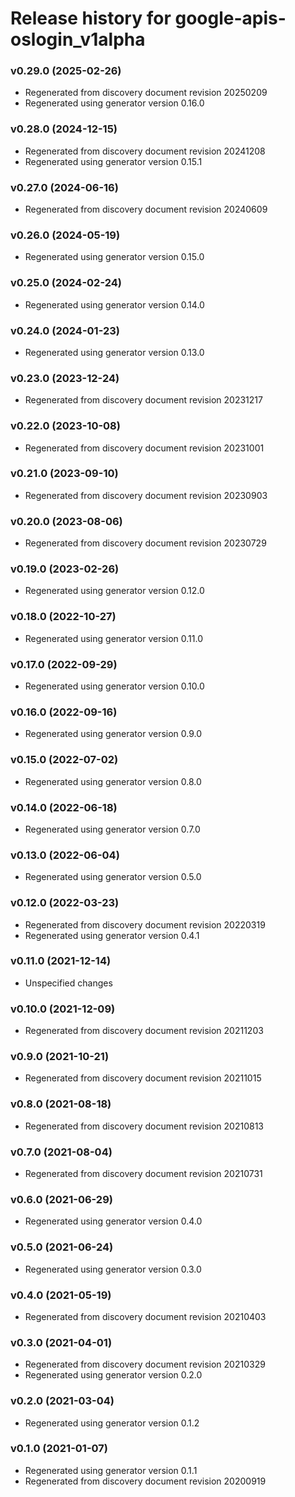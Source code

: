 # Release history for google-apis-oslogin_v1alpha

### v0.29.0 (2025-02-26)

* Regenerated from discovery document revision 20250209
* Regenerated using generator version 0.16.0

### v0.28.0 (2024-12-15)

* Regenerated from discovery document revision 20241208
* Regenerated using generator version 0.15.1

### v0.27.0 (2024-06-16)

* Regenerated from discovery document revision 20240609

### v0.26.0 (2024-05-19)

* Regenerated using generator version 0.15.0

### v0.25.0 (2024-02-24)

* Regenerated using generator version 0.14.0

### v0.24.0 (2024-01-23)

* Regenerated using generator version 0.13.0

### v0.23.0 (2023-12-24)

* Regenerated from discovery document revision 20231217

### v0.22.0 (2023-10-08)

* Regenerated from discovery document revision 20231001

### v0.21.0 (2023-09-10)

* Regenerated from discovery document revision 20230903

### v0.20.0 (2023-08-06)

* Regenerated from discovery document revision 20230729

### v0.19.0 (2023-02-26)

* Regenerated using generator version 0.12.0

### v0.18.0 (2022-10-27)

* Regenerated using generator version 0.11.0

### v0.17.0 (2022-09-29)

* Regenerated using generator version 0.10.0

### v0.16.0 (2022-09-16)

* Regenerated using generator version 0.9.0

### v0.15.0 (2022-07-02)

* Regenerated using generator version 0.8.0

### v0.14.0 (2022-06-18)

* Regenerated using generator version 0.7.0

### v0.13.0 (2022-06-04)

* Regenerated using generator version 0.5.0

### v0.12.0 (2022-03-23)

* Regenerated from discovery document revision 20220319
* Regenerated using generator version 0.4.1

### v0.11.0 (2021-12-14)

* Unspecified changes

### v0.10.0 (2021-12-09)

* Regenerated from discovery document revision 20211203

### v0.9.0 (2021-10-21)

* Regenerated from discovery document revision 20211015

### v0.8.0 (2021-08-18)

* Regenerated from discovery document revision 20210813

### v0.7.0 (2021-08-04)

* Regenerated from discovery document revision 20210731

### v0.6.0 (2021-06-29)

* Regenerated using generator version 0.4.0

### v0.5.0 (2021-06-24)

* Regenerated using generator version 0.3.0

### v0.4.0 (2021-05-19)

* Regenerated from discovery document revision 20210403

### v0.3.0 (2021-04-01)

* Regenerated from discovery document revision 20210329
* Regenerated using generator version 0.2.0

### v0.2.0 (2021-03-04)

* Regenerated using generator version 0.1.2

### v0.1.0 (2021-01-07)

* Regenerated using generator version 0.1.1
* Regenerated from discovery document revision 20200919

